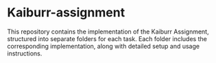 # Kaiburr-assignment
This repository contains the implementation of the Kaiburr Assignment, structured into separate folders for each task. Each folder includes the corresponding implementation, along with detailed setup and usage instructions.
